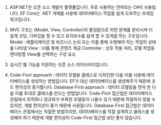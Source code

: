1. ASP.NET은 오픈 소스 개발자 플랫폼입니다. 주로 사용하는 언어로는 C#이 사용됩니다.
   EF Core는 .NET 개체를 사용해 데이터베이스 작업을 쉽게 도와주는 프레임워크입니다.

2. MVC 구조는 (Model, View, Controller)의 줄임말으로 어떤 문제를 분리시켜 더 쉽게 코딩, 디버깅을 할 수 있고 유지보수를 쉽게 할 수 있게끔 하는 구조입니다.
   Model : 애플리케이션 및 비즈니스 논리 또는 이를 통해 수행해야 하는 작업의 상태를 나타냄
   View : UI를 통해 콘텐츠 제공
   Controller : 상호 작용 처리, 모델 작업등 렌더링할 View를 선택하는 구성 요소

3. 실시간 웹 기능을 지원하는 오픈 소스 라이브러리입니다.
4. Code-Fisrt approach : 데이터 모델을 클래스로 디자인한 다음 이를 사용해 데이터베이스를 생성하는 방법입니다. EF가 대신 데이터베이스를 생성해주기 때문에 코드 편의성의 증가합니다.
   Database-First approach : 데이터 모델링을 먼저 한 다음 이를 토대로 클래스를 만드는 방법입니다.
   Code-Fisrt 접근법은 데이터베이스 관점에서 최적화나 정규화가 부족한 모델링이 나올수 있기 때문에 적절하지 않을 수 있지만, 개발 편의성이 좋기 때문에 사용됩니다.
   Database-First 접근법은 데이터베이스 관점에서는 적절한 방법이지만, 데이터베이스를 직접 설계하고 클래스를 생성해야 하기 때문에 개발 편의성이 Code-First 접근법 보단 좋지 않습니다.